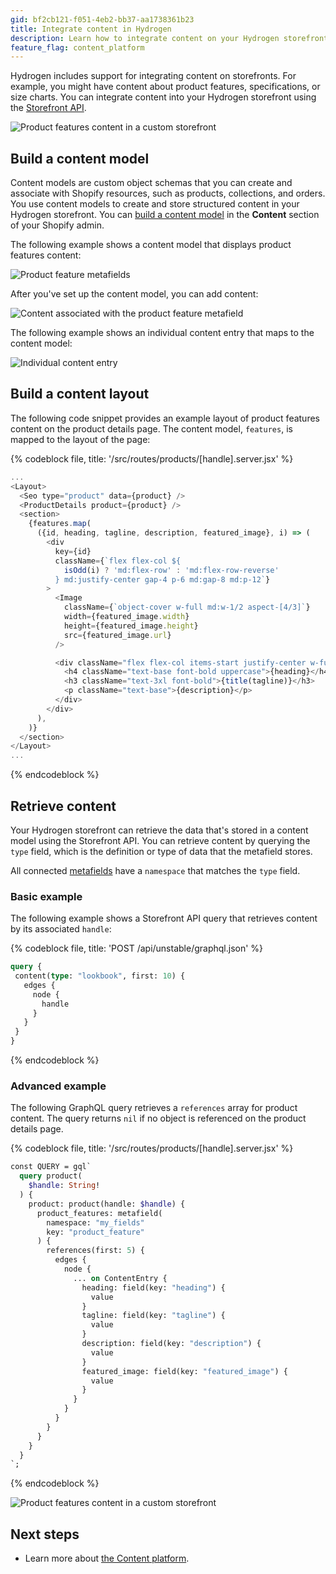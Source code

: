 ```yaml
---
gid: bf2cb121-f051-4eb2-bb37-aa1738361b23
title: Integrate content in Hydrogen
description: Learn how to integrate content on your Hydrogen storefront.
feature_flag: content_platform
---
```


Hydrogen includes support for integrating content on storefronts. For example, you might have content about product features, specifications, or size charts. You can integrate content into your Hydrogen storefront using the [Storefront API](https://shopify.dev/api/storefront).

![Product features content in a custom storefront](/assets/custom-storefronts/hydrogen/hydrogen-content.gif)

## Build a content model

Content models are custom object schemas that you can create and associate with Shopify resources, such as products, collections, and orders. You use content models to create and store structured content in your Hydrogen storefront. You can [build a content model](https://help.shopify.com/en/manual/content/content-models) in the **Content** section of your Shopify admin.

The following example shows a content model that displays product features content:

![Product feature metafields](/assets/custom-storefronts/hydrogen/product-feature-metafields.png)

After you've set up the content model, you can add content:

![Content associated with the product feature metafield](/assets/custom-storefronts/hydrogen/product-feature-content.png)

The following example shows an individual content entry that maps to the content model:

![Individual content entry](/assets/custom-storefronts/hydrogen/individual-entry-content.png)

## Build a content layout

The following code snippet provides an example layout of product features content on the product details page. The content model, `features`, is mapped to the layout of the page:

{% codeblock file, title: '/src/routes/products/[handle].server.jsx' %}

```js
...
<Layout>
  <Seo type="product" data={product} />
  <ProductDetails product={product} />
  <section>
    {features.map(
      ({id, heading, tagline, description, featured_image}, i) => (
        <div
          key={id}
          className={`flex flex-col ${
            isOdd(i) ? 'md:flex-row' : 'md:flex-row-reverse'
          } md:justify-center gap-4 p-6 md:gap-8 md:p-12`}
        >
          <Image
            className={`object-cover w-full md:w-1/2 aspect-[4/3]`}
            width={featured_image.width}
            height={featured_image.height}
            src={featured_image.url}
          />

          <div className="flex flex-col items-start justify-center w-full gap-4 md:w-1/2">
            <h4 className="text-base font-bold uppercase">{heading}</h4>
            <h3 className="text-3xl font-bold">{title(tagline)}</h3>
            <p className="text-base">{description}</p>
          </div>
        </div>
      ),
    )}
  </section>
</Layout>
...
```

{% endcodeblock %}

## Retrieve content

Your Hydrogen storefront can retrieve the data that's stored in a content model using the Storefront API. You can retrieve content by querying the `type` field, which is the definition or type of data that the metafield stores.

All connected [metafields](https://shopify.dev/apps/metafields) have a `namespace` that matches the `type` field.

### Basic example

The following example shows a Storefront API query that retrieves content by its associated `handle`:

{% codeblock file, title: 'POST /api/unstable/graphql.json' %}

```graphql
query {
 content(type: "lookbook", first: 10) {
   edges {
     node {
       handle
     }
   }
 }
}
```

{% endcodeblock %}

### Advanced example

The following GraphQL query retrieves a `references` array for product content. The query returns `nil` if no object is referenced on the product details page.

{% codeblock file, title: '/src/routes/products/[handle].server.jsx' %}

```graphql
const QUERY = gql`
  query product(
    $handle: String!
  ) {
    product: product(handle: $handle) {
      product_features: metafield(
        namespace: "my_fields"
        key: "product_feature"
      ) {
        references(first: 5) {
          edges {
            node {
              ... on ContentEntry {
                heading: field(key: "heading") {
                  value
                }
                tagline: field(key: "tagline") {
                  value
                }
                description: field(key: "description") {
                  value
                }
                featured_image: field(key: "featured_image") {
                  value
                }
              }
            }
          }
        }
      }
    }
  }
`;
```

{% endcodeblock %}

![Product features content in a custom storefront](/assets/custom-storefronts/hydrogen/hydrogen-content.gif)

## Next steps

- Learn more about [the Content platform](https://help.shopify.com/en/manual/content).
